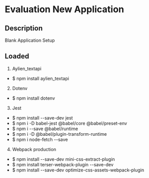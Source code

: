# Evaluation New Application

## Description
Blank Application Setup

## Loaded
1. Aylien_textapi
  - $ npm install aylien_textapi
2. Dotenv
  - $ npm install dotenv
3. Jest
 - $ npm install --save-dev jest
 - $ npm i -D babel-jest @babel/core @babel/preset-env
 - $ npm i --save @babel/runtime
 - $ npm i -D @babel/plugin-transform-runtime
 - $ npm i node-fetch --save
4. Webpack production
 - $ npm install --save-dev mini-css-extract-plugin
 - $ npm install terser-webpack-plugin --save-dev
 - $ npm install --save-dev optimize-css-assets-webpack-plugin
